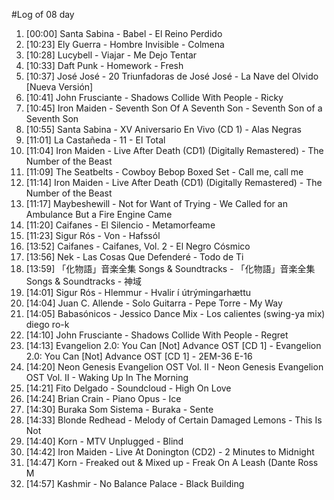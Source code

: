 #Log of 08 day

1. [00:00] Santa Sabina - Babel - El Reino Perdido
1. [10:23] Ely Guerra - Hombre Invisible - Colmena
1. [10:28] Lucybell - Viajar - Me Dejo Tentar
1. [10:33] Daft Punk - Homework - Fresh
1. [10:37] José José - 20 Triunfadoras de José José - La Nave del Olvido [Nueva Versión]
1. [10:41] John Frusciante - Shadows Collide With People - Ricky
1. [10:45] Iron Maiden - Seventh Son Of A Seventh Son - Seventh Son of a Seventh Son
1. [10:55] Santa Sabina - XV Aniversario En Vivo (CD 1) - Alas Negras
1. [11:01] La Castañeda - 11 - El Total
1. [11:04] Iron Maiden - Live After Death (CD1) (Digitally Remastered) - The Number of the Beast
1. [11:09] The Seatbelts - Cowboy Bebop Boxed Set - Call me, call me
1. [11:14] Iron Maiden - Live After Death (CD1) (Digitally Remastered) - The Number of the Beast
1. [11:17] Maybeshewill - Not for Want of Trying - We Called for an Ambulance But a Fire Engine Came
1. [11:20] Caifanes - El Silencio - Metamorfeame
1. [11:23] Sigur Rós - Von - Hafssól
1. [13:52] Caifanes - Caifanes, Vol. 2 - El Negro Cósmico
1. [13:56] Nek - Las Cosas Que Defenderé - Todo de Ti
1. [13:59] 「化物語」音楽全集 Songs & Soundtracks - 「化物語」音楽全集 Songs & Soundtracks - 神域
1. [14:01] Sigur Rós - Hlemmur - Hvalir í útrýmingarhættu
1. [14:04] Juan C. Allende - Solo Guitarra - Pepe Torre - My Way
1. [14:05] Babasónicos - Jessico Dance Mix - Los calientes (swing-ya mix) diego ro-k
1. [14:10] John Frusciante - Shadows Collide With People - Regret
1. [14:13] Evangelion 2.0: You Can [Not] Advance OST [CD 1] - Evangelion 2.0: You Can [Not] Advance OST [CD 1] - 2EM-36 E-16
1. [14:20] Neon Genesis Evangelion OST Vol. II - Neon Genesis Evangelion OST Vol. II - Waking Up In The Morning
1. [14:21] Fito Delgado - Soundcloud - High On Love
1. [14:24] Brian Crain - Piano Opus - Ice
1. [14:30] Buraka Som Sistema - Buraka - Sente
1. [14:33] Blonde Redhead - Melody of Certain Damaged Lemons - This Is Not
1. [14:40] Korn - MTV Unplugged - Blind
1. [14:42] Iron Maiden - Live At Donington (CD2) - 2 Minutes to Midnight
1. [14:47] Korn - Freaked out & Mixed up - Freak On A Leash (Dante Ross M
1. [14:57] Kashmir - No Balance Palace - Black Building
